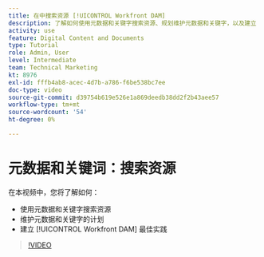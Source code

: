```yaml
---
title: 在中搜索资源 [!UICONTROL Workfront DAM]
description: 了解如何使用元数据和关键字搜索资源、规划维护元数据和关键字，以及建立 [!UICONTROL Workfront DAM] 最佳实践。
activity: use
feature: Digital Content and Documents
type: Tutorial
role: Admin, User
level: Intermediate
team: Technical Marketing
kt: 8976
exl-id: fffb4ab8-acec-4d7b-a786-f6be538bc7ee
doc-type: video
source-git-commit: d39754b619e526e1a869deedb38dd2f2b43aee57
workflow-type: tm+mt
source-wordcount: '54'
ht-degree: 0%

---
```


# 元数据和关键词：搜索资源

在本视频中，您将了解如何：

* 使用元数据和关键字搜索资源
* 维护元数据和关键字的计划
* 建立 [!UICONTROL Workfront DAM] 最佳实践

>[!VIDEO](https://video.tv.adobe.com/v/335239/?quality=12)
